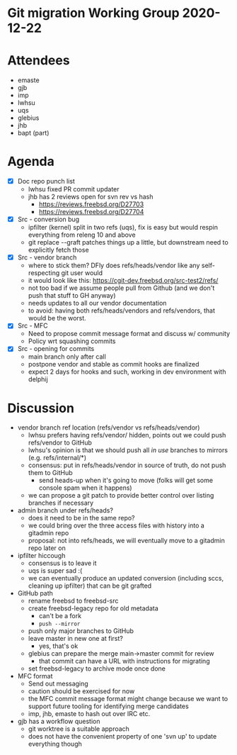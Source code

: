 # Git migration Working Group 2020-12-22

# Attendees
- emaste
- gjb
- imp
- lwhsu
- uqs
- glebius
- jhb
- bapt (part)

# Agenda
- [x] Doc repo punch list
  - lwhsu fixed PR commit updater
  - jhb has 2 reviews open for svn rev vs hash
      - https://reviews.freebsd.org/D27703
      - https://reviews.freebsd.org/D27704
- [x] Src - conversion bug
  - ipfilter (kernel) split in two refs (uqs), fix is easy but would respin
    everything from releng 10 and above
  - git replace --graft patches things up a little, but downstream need to
    explicitly fetch those
- [x] Src - vendor branch
  - where to stick them? DFly does refs/heads/vendor like any self-respecting
    git user would
  - it would look like this: https://cgit-dev.freebsd.org/src-test2/refs/
  - not too bad if we assume people pull from Github (and we don't push that
    stuff to GH anyway)
  - needs updates to all our vendor documentation
  - to avoid: having both refs/heads/vendors and refs/vendors, that would be
    the worst.
- [x] Src - MFC
  - Need to propose commit message format and discuss w/ community
  - Policy wrt squashing commits
- [x] Src - opening for commits
  - main branch only after call
  - postpone vendor and stable as commit hooks are finalized
  - expect 2 days for hooks and such, working in dev environment with delphij

# Discussion
- vendor branch ref location (refs/vendor vs refs/heads/vendor)
  - lwhsu prefers having refs/vendor/ hidden, points out we could push
    refs/vendor to GitHub
  - lwhsu's opinion is that we should push all *in use* branches to mirrors
    (e.g. refs/internal/*)
  - consensus: put in refs/heads/vendor in source of truth, do not push them
    to GitHub
    - send heads-up when it's going to move (folks will get some console spam
      when it happens)
  - we can propose a git patch to provide better control over listing branches
    if necessary
- admin branch under refs/heads?
  - does it need to be in the same repo?
  - we could bring over the three access files with history into a gitadmin repo
  - proposal: not into refs/heads, we will eventually move to a gitadmin repo
    later on
- ipfilter hiccough
  - consensus is to leave it
  - uqs is super sad :(
  - we can eventually produce an updated conversion (including sccs, cleaning
    up ipfilter) that can be git grafted
- GitHub path
  - rename freebsd to freebsd-src
  - create freebsd-legacy repo for old metadata
    - can't be a fork
    - `push --mirror`
  - push only major branches to GitHub
  - leave master in new one at first?
    - yes, that's ok
  - glebius can prepare the merge main->master commit for review
    - that commit can have a URL with instructions for migrating
  - set freebsd-legacy to archive mode once done
- MFC format
  - Send out messaging
  - caution should be exercised for now
  - the MFC commit message format might change because we want to support
    future tooling for identifying merge candidates
  - imp, jhb, emaste to hash out over IRC etc.
- gjb has a workflow question
  - git worktree is a suitable approach
  - does not have the convenient property of one 'svn up' to update everything
    though 
